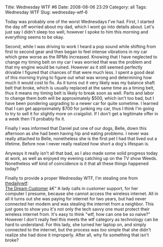 Title: Wednesday WTF #6
Date: 2008-08-06 23:29
Category: all
Tags: Wednesday WTF
Slug: wednesday-wtf-6

Today was probably one of the worst Wednesdays I've had. First, I
started the day off worried about my dad, which I wont go into details
about. Let's just say I didn't sleep too well, however I spoke to him
this morning and everything seems to be okay.

Second, while I was driving to work I heard a pop sound while shifting
from first to second gear and then began to feel intense vibrations in
my car which grew worse as the RPMs increased. Knowing that I have
neglected to change my timing belt on my car I was worried that was the
problem and that my engine would be ruined. However as it still seemed
perfectly drivable I figured that chances of that were much less. I
spent a good deal of this morning trying to figure out what was wrong
and determining how much it would cost to fix. As it turns out it very
likely was my balance shaft belt that broke, which is usually replaced
at the same time as a timing belt, thus it means my timing belt is
likely to break soon as well. Parts and labor to change them both will
be approximately $500, which isn't too bad, but I have been pondering
upgrading to a newer car for quite sometime. I learned that I can get
approximately $700 for junking my car, thus I think I'm going to try to
sell it for slightly more on craigslist. If I don't get a legitimate
offer in a week then I'll probably fix it.

Finally I was informed that Daniel put one of our dogs, Belle, down this
afternoon as she had been having hip and eating problems. I never was
really attached to Belle, nonetheless she is the first pet I had that
lived out a lifetime. Before now I never really realized how short a
dog's lifespan is.

Anyways it really isn't all that bad, as I also made some solid progress
today at work, as well as enjoyed my evening catching up on the TV show
Weeds. Nonetheless wtf kind of coincidence is it that all these things
happened today?

Finally to provide a proper Wednesday WTF, I'm stealing one from
[thedailywtf][]:  
[The Dream Customer][] â€“ A lady calls in customer support, for her
computer I presume, because she cannot access the wireless internet. All
in all it turns out she was paying for internet for two years, but had
never connected her modem and was stealing the internet from a neighbor.
This just goes to show you it's not only the tech savvy one must protect
their wireless internet from. It's easy to think "wtf, how can one be so
naive?" However I don't really feel this meets the wtf category as
technology can be hard to understand. For this lady, she turned her
laptop on, and simply connected to the internet, but the process was
*too* simple that she didn't realize she had done it improperly. After
all, why fix something that isn't broke?

  [thedailywtf]: http://thedailywtf.com/
  [The Dream Customer]: http://thedailywtf.com/Articles/The-Dream-Customer.aspx
